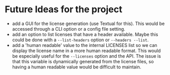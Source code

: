 # Future Ideas for the project

<!-- - All improvements and ideas I have had so far have been implemented in the -->
<!--   project. I'm always open to new ideas and improvements, so if you have any -->
<!--   suggestions, please let me know. -->
- add a GUI for the license generation (use Textual for this). This would be
  accessed through a CLI option or a config file setting.
- add an option to list licenses that have a header available. Maybe this could
  be done with a `--list-headers` option or `--headers --list`.
- add a 'human readable' value to the internal LICENSES list so we can display
  the license name in a more human readable format. This would be especially
  useful for the `--licenses` option and the API. The issue is that this
  variable is dynamically generated from the license files, so having a human
  readable value would be difficult to maintain.
